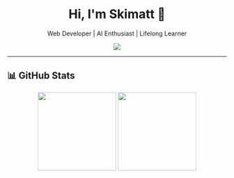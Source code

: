 <h1 align="center">Hi, I'm Skimatt 👋</h1>
<p align="center">Web Developer | AI Enthusiast | Lifelong Learner</p>

<div align="center">
  <img src="https://capsule-render.vercel.app/api?type=waving&color=0F2027,203A43,2C5364&height=200&section=header&text=Welcome%20to%20my%20GitHub!&fontColor=ffffff&fontSize=30&fontAlignY=40" />
</div>

---

## 📊 GitHub Stats

<div align="center">
  
  <!-- Most Used Languages -->
  <img src="https://github-readme-stats.vercel.app/api/top-langs/?username=Skimatt&layout=compact&theme=tokyonight&hide_border=true" height="180"/>
  
  <!-- Streak Stats -->
  <img src="https://streak-stats.demolab.com/?user=Skimatt&theme=tokyonight&hide_border=true" height="180"/>

</div>

